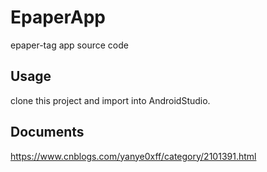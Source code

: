 # EpaperApp
 epaper-tag app source code
## Usage
clone this project and import into AndroidStudio.
## Documents
https://www.cnblogs.com/yanye0xff/category/2101391.html
